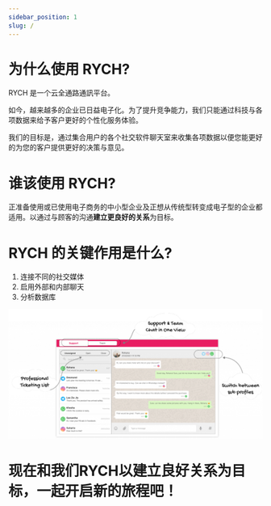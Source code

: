 ```yaml
---
sidebar_position: 1
slug: /
---
```


# 为什么使用 RYCH?

RYCH 是一个云全通路通訊平台。

如今，越来越多的企业已日益电子化。为了提升竞争能力，我们只能通过科技与各项数据来给予客户更好的个性化服务体验。

我们的目标是，通过集合用户的各个社交软件聊天室来收集各项数据以便您能更好的为您的客户提供更好的决策与意见。

<!-- Our vision is to allow our customers to **aggregate** multiple communication channels in a single portal so we can easily **integrate** data from individual silos to **generating** insights for your planning & decision-making. -->

# 谁该使用 RYCH?

正准备使用或已使用电子商务的中小型企业及正想从传统型转变成电子型的企业都适用。以通过与顾客的沟通**建立更良好的关系**为目标。

<!-- SMEs of a digital-native startup who is born & breed on the cloud, from small mom-and-pop to traditional businesses who are on their **digital transformation** journey are our potential customers. -->

<!-- Businesses are putting effort into becoming a digital business.

The objective is to become an **engagement-driven** business. -->

# RYCH 的关键作用是什么?

1. 连接不同的社交媒体
2. 启用外部和内部聊天
3. 分析数据库

![image info](../static/img/intro4.png)

# 现在和我们**RYCH**以建立良好关系为目标，一起开启新的旅程吧！

<!-- # Let's start our journey to becoming an engagement-driven business with **RYCH** -->
